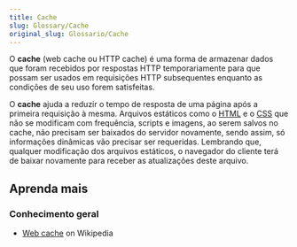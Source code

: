 ```yaml
---
title: Cache
slug: Glossary/Cache
original_slug: Glossario/Cache
---
```


O **cache** (web cache ou HTTP cache) é uma forma de armazenar dados que foram recebidos por respostas HTTP temporariamente para que possam ser usados em requisições HTTP subsequentes enquanto as condições de seu uso forem satisfeitas.

O **cache** ajuda a reduzir o tempo de resposta de uma página após a primeira requisição à mesma. Arquivos estáticos como o [HTML](/pt-BR/docs/Web/HTML) e o [CSS](/pt-BR/docs/Glossario/CSS) que não se modificam com frequência, scripts e imagens, ao serem salvos no cache, não precisam ser baixados do servidor novamente, sendo assim, só informações dinâmicas vão precisar ser requeridas. Lembrando que, qualquer modificação dos arquivos estáticos, o navegador do cliente terá de baixar novamente para receber as atualizações deste arquivo.

## Aprenda mais

### Conhecimento geral

- [Web cache](https://pt.wikipedia.org/wiki/Web_cache) on Wikipedia

